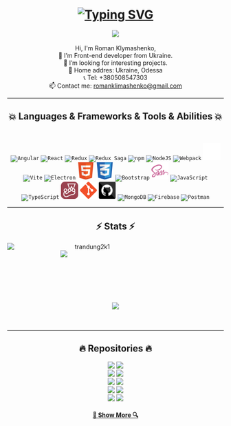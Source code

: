 <h1 align="center">
<a href="https://git.io/typing-svg"><img src="https://readme-typing-svg.demolab.com?font=Fira+Code&weight=900&duration=1500&center=true&vCenter=true&multiline=false&repeat=false&width=400&height=50&lines=Hi!+Nice+to+meet+you!" alt="Typing SVG"/></a>
  </a>
</h1>
<p align="center">
  <img width="auto" height="500" src="https://media.tenor.com/Wl-KdhG1N24AAAAd/cats.gif">
</p>
<p align="center">
    Hi, I'm Roman Klymashenko,
  <br>
    🌱 I’m Front-end developer from Ukraine.
  <br>
    🤔 I’m looking for interesting projects.
  <br>
    🏡 Home addres: Ukraine, Odessa
  <br>
    📞 Tel: +380508547303
  <br>
    📫 Contact me: <a id ="emailToMe" href="mailto: romanklimashenko@gmail.com">romanklimashenko@gmail.com</a>
</p>
<hr>
<h2 align="center">💥 Languages & Frameworks & Tools & Abilities 💥</h2>
<br>
<p align="center">
  <code><img title="Angular" height="40" src="https://upload.wikimedia.org/wikipedia/commons/thumb/c/cf/Angular_full_color_logo.svg/768px-Angular_full_color_logo.svg.png"></code>
  <code><img title="React" height="40" src="https://upload.wikimedia.org/wikipedia/commons/a/a7/React-icon.svg"></code>
  <code><img title="Redux" height="40" src="https://raw.githubusercontent.com/reduxjs/redux/master/logo/logo.png"></code>
  <code><img title="Redux Saga" height="40" src="https://redux-saga.js.org/img/Redux-Saga-Logo.png"></code>
  <code><img title="npm" height="45" src="https://www.svgrepo.com/show/452077/npm.svg"></code>
  <code><img title="NodeJS" height="40" src="https://upload.wikimedia.org/wikipedia/commons/d/d9/Node.js_logo.svg"></code>
  <code><img title="Webpack" height="40" src="https://www.svgrepo.com/show/354552/webpack.svg"></code>
  <code><img title="Expressjs" height="40" src="./images/express.svg"></code>
  <code><img title="Vite" height="40" src="https://www.svgrepo.com/show/374167/vite.svg"></code>
  <code><img title="Electron" height="40" src="https://www.svgrepo.com/show/353689/electron.svg"></code>
  <code><img title="HTML5" height="40" src="./images/html5.svg"></code>
  <code><img title="CSS" height="40" src="./images/css.svg"></code>
  <code><img title="Bootstrap" height="40" src="https://www.svgrepo.com/show/303293/bootstrap-4-logo.svg"></code>
  <code><img title="SASS" height="40" src="./images/sass.svg"></code>
  <code><img title="JavaScript" height="40" src="https://www.svgrepo.com/show/349419/javascript.svg"></code>
  <code><img title="TypeScript" height="40" src="https://upload.wikimedia.org/wikipedia/commons/4/4c/Typescript_logo_2020.svg"></code>
  <code><img title="Jest" height="40" src="https://raw.githubusercontent.com/jpb06/jpb06/master/icons/Jest.svg"></code>
  <code><img title="Git" height="40" src="./images/git-original.svg"></code>
  <code><img title="GitHub" height="40" src="./images/github.svg"></code>
  <code><img title="MongoDB" height="40" src="https://code4developers.com/wp-content/uploads/2019/10/MongoDBicon.png"></code>
  <code><img title="Firebase" height="40" src="https://seeklogo.com/images/F/firebase-logo-402F407EE0-seeklogo.com.png"></code>
  <code><img title="Postman" height="40" src="https://www.vectorlogo.zone/logos/getpostman/getpostman-icon.svg"></code>
</code>
</p>
<hr>
<h2 align="center">⚡ Stats ⚡</h2>
<p align=center>
  <div align=center>
    <a href="https://github.com/semklim/github-readme-streak-stats" title="Go to Source">
      <img align="left" width=380 src="https://github-readme-streak-stats.herokuapp.com/?user=semklim&theme=react&border=61dafb&hide_border=true" alt="trandung2k1" />
    </a>
    <a href="https://github.com/anuraghazra/github-readme-stats" title="Go to Source">
      <img align="right" width=380 src="https://github-readme-stats.vercel.app/api?username=semklim&show_icons=true&theme=radical&border_color=61dafb&hide_border=true" />
    </a>
  </div>
  <br><br><br><br><br><br><br><br>
  <div align=center>
    <a href="https://github.com/anuraghazra/github-readme-stats">
      <img width=350 align="center" src="https://github-readme-stats.vercel.app/api/top-langs/?username=semklim&title_color=61dafb&text_color=ffffff&icon_color=61dafb&bg_color=20232a&langs_count=12&layout=compact&border_color=61dafb&hide_border=true" />
    </a>
  </div>
  <br>
  <br>
</p>
<hr>
<h2 align="center">🔥 Repositories 🔥</h2>
<div width="100%" align="center">
  <a href="https://github.com/semklim/WebShop_angular" title="WebShop_angular"><img src="https://github-readme-stats.vercel.app/api/pin/?username=semklim&repo=WebShop_angular&theme=tokyonight&border_color=61dafb&border_radius=10"></a>
 <a href="https://github.com/semklim/currency-converter-forex" title="currency-converter-forex"><img src="https://github-readme-stats.vercel.app/api/pin/?username=semklim&repo=currency-converter-forex&theme=react&border_color=61dafb&border_radius=10"></a>
</div>
<div width="100%" align="center">
  <a href="https://github.com/semklim/React-Redux-ToolKit-And-Redux-Saga-Template" title="React-Redux-ToolKit-And-Redux-Saga-Template"><img src="https://github-readme-stats.vercel.app/api/pin/?username=semklim&repo=React-Redux-ToolKit-And-Redux-Saga-Template&theme=react&border_color=61dafb&border_radius=10"></a>
<a href="https://github.com/semklim/SpotifyAPI_Exame_Step" title="SpotifyAPI_Exame_Step"><img src="https://github-readme-stats.vercel.app/api/pin/?username=semklim&repo=SpotifyAPI_Exame_Step&theme=tokyonight&border_color=61dafb&border_radius=10"></a>
</div>
<div width="100%" align="center">
  <a href="https://github.com/semklim/SpotifyAPI_Exame_Step" title="SpotifyAPI_Exame_Step"><img src="https://github-readme-stats.vercel.app/api/pin/?username=semklim&repo=SpotifyAPI_Exame_Step&theme=tokyonight&border_color=61dafb&border_radius=10"></a>
 <a href="https://github.com/semklim/MongoDB_and_env_learn" title="MongoDB_and_env_learn"><img src="https://github-readme-stats.vercel.app/api/pin/?username=semklim&repo=MongoDB_and_env_learn&theme=react&border_color=61dafb&border_radius=10"></a>
</div>
<div width="100%" align="center">
  <a href="https://github.com/semklim/Node.JS_Practice" title="Node.JS_Practice"><img src="https://github-readme-stats.vercel.app/api/pin/?username=semklim&repo=Node.JS_Practice&theme=react&border_color=61dafb&border_radius=10"></a>
  <a href="https://github.com/semklim/Towers_Battle" title="Towers_Battle"><img src="https://github-readme-stats.vercel.app/api/pin/?username=semklim&repo=Towers_Battle&theme=tokyonight&border_color=61dafb&border_radius=10"></a>
</div>
<div width="100%" align="center">
 <a href="https://github.com/semklim/ClickerGame_Step_Academy" title="ClickerGame_Step_Academy"><img src="https://github-readme-stats.vercel.app/api/pin/?username=semklim&repo=ClickerGame_Step_Academy&theme=tokyonight&border_color=61dafb&border_radius=10"></a>
 <a href="https://github.com/semklim/Waxom_ITStep_Landing" title="Waxom_ITStep_Landing"><img src="https://github-readme-stats.vercel.app/api/pin/?username=semklim&repo=Waxom_ITStep_Landing&theme=react&border_color=61dafb&border_radius=10"></a>
</div>
<h4 align="center">
  <a href="https://github.com/semklim?tab=repositories" title="Show Repositories">🔎 Show More 🔍</a>
</h4>
